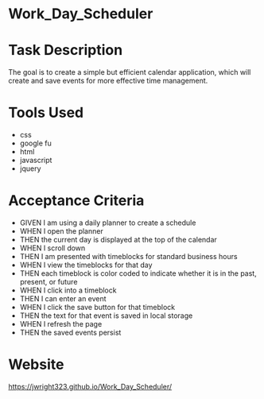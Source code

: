 # Work_Day_Scheduler

# Task Description
The goal is to create a simple but efficient calendar application, which will create and save events for more effective time management.

# Tools Used

* css
* google fu
* html
* javascript
* jquery

# Acceptance Criteria

* GIVEN I am using a daily planner to create a schedule
* WHEN I open the planner
* THEN the current day is displayed at the top of the calendar
* WHEN I scroll down
* THEN I am presented with timeblocks for standard business hours
* WHEN I view the timeblocks for that day
* THEN each timeblock is color coded to indicate whether it is in the past, present, or future
* WHEN I click into a timeblock
* THEN I can enter an event
* WHEN I click the save button for that timeblock
* THEN the text for that event is saved in local storage
* WHEN I refresh the page
* THEN the saved events persist

# Website

https://jwright323.github.io/Work_Day_Scheduler/
